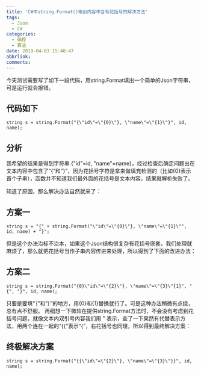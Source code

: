 ```yaml
---
title: 'C#中string.Format()输出内容中含有花括号的解决方法'
tags:
  - Json
  - C#
categories:
  - 编程
  - 算法
date: 2019-04-03 15:40:47
abbrlink:
comments:
---
```

今天测试需要写了如下一段代码，用string.Format填出一个简单的Json字符串，可是运行就会报错。
<!-- more -->
## 代码如下
```
string s = string.Format("{\"id\"=\"{0}\"}, \"name\"=\"{1}\"}", id, name);
```
## 分析
我希望的结果是得到字符串 {"id"=id, "name"=name}，经过检查后确定问题出在文本内容中包含了“{”和“}”，因为花括号字符是拿来做填充检测的（比如{0}表示首个子串），函数并不知道我们最外面的花括号是文本内容，结果就解析失败了。

知道了原因，那么解决办法自然就来了：
## 方案一
```
string s = "{" + string.Format("\"id\"=\"{0}\"}, \"name\"=\"{1}\"", id, name) + "}"; 
```
但是这个办法治标不治本，如果这个Json结构很复杂有花括号嵌套，我们处理就麻烦了，那么就把花括号当作子串内容传进来处理，所以得到了下面的改进办法：
## 方案二
```
string s = string.Format("{0}\"id\"=\"{2}\"}, \"name\"=\"{3}\"{1}", "{", "}", id, name); 
```
只要是要填“｛”和“｝”的地方，用{0}和{1}替换就行了。可是这种办法稍微有点绕，总有点不舒服。
再细想一下微软在提供string.Format方法时，不会没有考虑到花括号问题，就像文本内双引号内容我们用 \" 表示，查了一下果然有代替表示方法，用两个连在一起的“{{”表示“{”，右花括号也同理，所以得到最终解决方案：
## 终极解决方案
```
string s = string.Format("{{\"id\"=\"{2}\"}, \"name\"=\"{3}\"}}", id, name); 
```